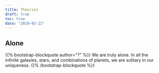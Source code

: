 ```yaml
---
title: Theories
draft: true
toc: true
date: "2019-03-22"
---
```


## Alone

{{% bootstrap-blockquote author="?" %}}
We are truly alone. In all the infinite galaxies, stars, and combinations of planets, we are solitary in our uniqueness.
{{% /bootstrap-blockquote %}}

